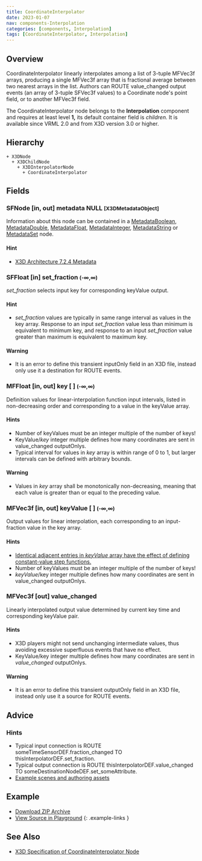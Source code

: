 ```yaml
---
title: CoordinateInterpolator
date: 2023-01-07
nav: components-Interpolation
categories: [components, Interpolation]
tags: [CoordinateInterpolator, Interpolation]
---
```

<style>
.post h3 {
  word-spacing: 0.2em;
}
</style>

## Overview

CoordinateInterpolator linearly interpolates among a list of 3-tuple MFVec3f arrays, producing a single MFVec3f array that is fractional average between two nearest arrays in the list. Authors can ROUTE value_changed output events (an array of 3-tuple SFVec3f values) to a Coordinate node's point field, or to another MFVec3f field.

The CoordinateInterpolator node belongs to the **Interpolation** component and requires at least level **1,** its default container field is *children.* It is available since VRML 2.0 and from X3D version 3.0 or higher.

## Hierarchy

```
+ X3DNode
  + X3DChildNode
    + X3DInterpolatorNode
      + CoordinateInterpolator
```

## Fields

### SFNode [in, out] **metadata** NULL <small>[X3DMetadataObject]</small>

Information about this node can be contained in a [MetadataBoolean](/x_ite/components/core/metadataboolean/), [MetadataDouble](/x_ite/components/core/metadatadouble/), [MetadataFloat](/x_ite/components/core/metadatafloat/), [MetadataInteger](/x_ite/components/core/metadatainteger/), [MetadataString](/x_ite/components/core/metadatastring/) or [MetadataSet](/x_ite/components/core/metadataset/) node.

#### Hint

- [X3D Architecture 7.2.4 Metadata](https://www.web3d.org/specifications/X3Dv4/ISO-IEC19775-1v4-IS/Part01/components/core.html#Metadata)

### SFFloat [in] **set_fraction** <small>(-∞,∞)</small>

*set_fraction* selects input key for corresponding keyValue output.

#### Hint

- *set_fraction* values are typically in same range interval as values in the key array. Response to an input *set_fraction* value less than minimum is equivalent to minimum key, and response to an input *set_fraction* value greater than maximum is equivalent to maximum key.

#### Warning

- It is an error to define this transient inputOnly field in an X3D file, instead only use it a destination for ROUTE events.

### MFFloat [in, out] **key** [ ] <small>(-∞,∞)</small>

Definition values for linear-interpolation function input intervals, listed in non-decreasing order and corresponding to a value in the keyValue array.

#### Hints

- Number of keyValues must be an integer multiple of the number of keys!
- KeyValue/*key* integer multiple defines how many coordinates are sent in value_changed outputOnlys.
- Typical interval for values in *key* array is within range of 0 to 1, but larger intervals can be defined with arbitrary bounds.

#### Warning

- Values in *key* array shall be monotonically non-decreasing, meaning that each value is greater than or equal to the preceding value.

### MFVec3f [in, out] **keyValue** [ ] <small>(-∞,∞)</small>

Output values for linear interpolation, each corresponding to an input-fraction value in the key array.

#### Hints

- [Identical adjacent entries in *keyValue* array have the effect of defining constant-value step functions.](https://en.wikipedia.org/wiki/Step_function)
- Number of keyValues must be an integer multiple of the number of keys!
- *keyValue*/key integer multiple defines how many coordinates are sent in value_changed outputOnlys.

### MFVec3f [out] **value_changed**

Linearly interpolated output value determined by current key time and corresponding keyValue pair.

#### Hints

- X3D players might not send unchanging intermediate values, thus avoiding excessive superfluous events that have no effect.
- KeyValue/key integer multiple defines how many coordinates are sent in *value_changed* outputOnlys.

#### Warning

- It is an error to define this transient outputOnly field in an X3D file, instead only use it a source for ROUTE events.

## Advice

### Hints

- Typical input connection is ROUTE someTimeSensorDEF.fraction_changed TO thisInterpolatorDEF.set_fraction.
- Typical output connection is ROUTE thisInterpolatorDEF.value_changed TO someDestinationNodeDEF.set_someAttribute.
- [Example scenes and authoring assets](https://www.web3d.org/x3d/content/examples/X3dForWebAuthors/Chapter07EventAnimationInterpolation)

## Example

<x3d-canvas class="xr-button-br" src="https://create3000.github.io/media/examples/Interpolation/CoordinateInterpolator/CoordinateInterpolator.x3d" update="auto" xrMovementControl=”VIEWER_POSE”></x3d-canvas>

- [Download ZIP Archive](https://create3000.github.io/media/examples/Interpolation/CoordinateInterpolator/CoordinateInterpolator.zip)
- [View Source in Playground](/x_ite/playground/?url=https://create3000.github.io/media/examples/Interpolation/CoordinateInterpolator/CoordinateInterpolator.x3d)
{: .example-links }

## See Also

- [X3D Specification of CoordinateInterpolator Node](https://www.web3d.org/documents/specifications/19775-1/V4.0/Part01/components/interpolators.html#CoordinateInterpolator)
